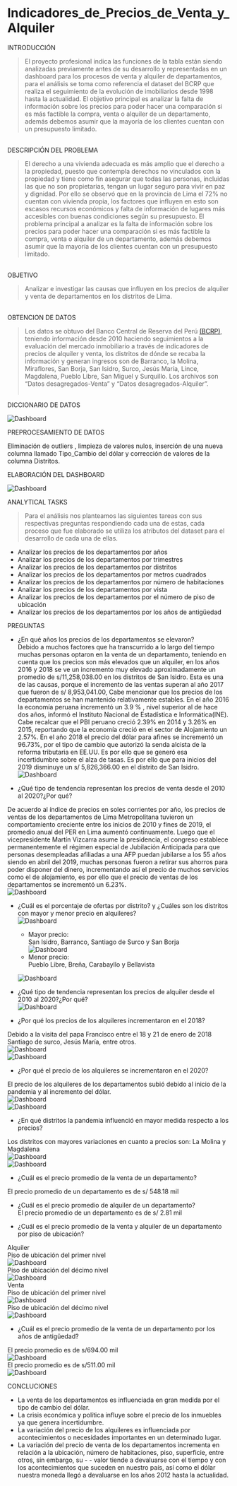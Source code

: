 # Indicadores_de_Precios_de_Venta_y_Alquiler
INTRODUCCIÓN
>El proyecto profesional indica las funciones de la tabla están siendo analizadas previamente antes de su desarrollo y representadas en un dashboard para los procesos de venta y alquiler de departamentos, para el análisis se toma como referencia el dataset del BCRP que realiza el seguimiento de la evolución de imobiliarios desde 1998 hasta la actualidad. El objetivo principal es analizar la falta de información sobre los precios para poder hacer una comparación si es más factible la compra, venta o alquiler de un departamento,  además debemos asumir que la mayoría de los clientes cuentan con un presupuesto limitado.<br>
<br>
DESCRIPCIÓN DEL PROBLEMA

>El derecho a una vivienda adecuada es más amplio que el derecho a la propiedad, puesto que contempla derechos no vinculados con la propiedad y tiene como fin asegurar que todas las personas, incluidas las que no son propietarias, tengan un lugar seguro para vivir en paz y dignidad.
Por ello se observó que en la provincia de Lima el 72% no cuentan con vivienda propia, los factores que influyen en esto son escasos recursos económicos y falta de información de lugares más accesibles con buenas condiciones según su presupuesto.
El problema principal a analizar es la falta de información sobre los precios para poder hacer una comparación si es más factible la compra, venta o alquiler de un departamento,  además debemos asumir que la mayoría de los clientes cuentan con un presupuesto limitado.<br>
<br>
OBJETIVO

>Analizar e investigar las causas que influyen en los precios de alquiler y venta de departamentos en los distritos de Lima.<br>
<br>
OBTENCION DE DATOS

>Los datos se obtuvo del Banco Central de Reserva del Perú [(BCRP)](https://www.bcrp.gob.pe/estadisticas/indicador-de-precios-de-venta-de-departamentos.html), teniendo información desde 2010 haciendo seguimientos a la evaluación del mercado inmobiliario a través de indicadores de precios de alquiler y venta, los distritos de dónde se recaba la información y generan ingresos son de Barranco, la Molina, Miraflores, San Borja, 
San Isidro, Surco, Jesús María, Lince, Magdalena, Pueblo Libre, San Miguel y Surquillo.
Los archivos son “Datos desagregados-Venta” y  “Datos desagregados-Alquiler”.<br><br>

DICCIONARIO DE DATOS<br>

![Dashboard](https://github.com/LPaola614/Indicadores_de_Precios_de_Venta_y_Alquiler/blob/main/Proyecto_ADE/Tabla_Datos.PNG)<br>

PREPROCESAMIENTO DE DATOS

Eliminación de outliers , limpieza de valores nulos, inserción de una nueva columna llamado Tipo_Cambio del dólar y corrección de valores de la columna Distritos.

ELABORACIÓN DEL DASHBOARD

![Dashboard](https://github.com/LPaola614/Indicadores_de_Precios_de_Venta_y_Alquiler/blob/main/Proyecto_ADE/dashboard.png?raw=true)

ANALYTICAL TASKS

>Para el análisis nos planteamos las siguientes tareas con sus respectivas preguntas respondiendo cada una de estas, cada proceso que fue elaborado se utiliza los atributos  del dataset para el desarrollo de cada una de ellas.<br>
- Analizar los precios de los departamentos por años<br>
- Analizar los precios de los departamentos por trimestres<br> 
- Analizar los precios de los departamentos por distritos<br> 
- Analizar los precios de los departamentos por metros cuadrados<br>  
- Analizar los precios de los departamentos por número de habitaciones<br>
- Analizar los precios de los departamentos por vista<br>
- Analizar los precios de los departamentos por el número de piso de ubicación<br>
- Analizar los precios de los departamentos por los años de antigüedad<br>

PREGUNTAS 
  - ¿En qué años los precios de los departamentos se elevaron?<br>
Debido a muchos factores que ha transcurrido a lo largo del tiempo muchas personas optaron en la venta de un departamento, teniendo en cuenta que los precios son más elevados que un alquiler, en los años 2016 y 2018 se ve un incremento muy elevado  aproximadamente un promedio de s/11,258,038.00 en los distritos de San Isidro.
 Esta es una de las causas, porque el incremento de las ventas superan al año 2017 que fueron de  s/ 8,953,041.00, Cabe mencionar que los precios de los departamentos se han mantenido relativamente estables.
En el año 2016 la economía peruana incrementó un 3.9 % , nivel superior al de hace dos años, informó el Instituto Nacional de Estadística e Informática(INE). Cabe recalcar que el PBI peruano creció 2.39% en 2014 y 3.26% en 2015, reportando que la economía creció en el sector de Alojamiento un 2.57%. En el año 2018 el precio del dólar para afines se incrementó un 96.73%, por el tipo de cambio que autorizó la senda alcista de la reforma tributaria en EE.UU. Es por ello que se generó esa incertidumbre sobre el alza de tasas. Es por ello que para inicios del 2019 disminuye un s/ 5,826,366.00 en el distrito de San Isidro.
![Dashboard](https://github.com/LPaola614/Indicadores_de_Precios_de_Venta_y_Alquiler/blob/main/Proyecto_ADE/en_que%20a%C3%B1o__se_elevo.PNG)<br>

  - ¿Qué tipo de tendencia representan los precios de venta desde el 2010 al 2020?¿Por qué?<br>

 De acuerdo al índice de precios en soles corrientes por año, los precios de ventas de los departamentos de Lima Metropolitana tuvieron un comportamiento creciente entre los inicios de 2010  y fines de 2019, el promedio anual del PER en Lima aumentó continuamente.  Luego que el vicepresidente Martín Vizcarra asume la presidencia, el congreso establece permanentemente el régimen especial de Jubilación Anticipada para que personas  desempleadas afiliadas a una AFP puedan jubilarse a los 55 años siendo en abril del 2019, muchas personas fueron a retirar sus ahorros para poder disponer del dinero, incrementando así el precio de muchos servicios como el de alojamiento, es por ello que el precio de  ventas de los  departamentos se incrementó un 6.23%.<br>
![Dashboard](https://github.com/LPaola614/Indicadores_de_Precios_de_Venta_y_Alquiler/blob/main/Proyecto_ADE/Tendencias_2010_2020.PNG)<br>
- ¿Cuál es el porcentaje de ofertas por distrito? y ¿Cuáles son los distritos con mayor y menor precio en alquileres?<br>
![Dashboard](https://github.com/LPaola614/Indicadores_de_Precios_de_Venta_y_Alquiler/blob/main/Proyecto_ADE/ofertas%20de%20alquiler%20por%20distritos.png)<br>
  - Mayor precio:<br>
  San Isidro, Barranco, Santiago de Surco y San Borja<br>
 ![Dashboard](https://github.com/LPaola614/Indicadores_de_Precios_de_Venta_y_Alquiler/blob/main/Proyecto_ADE/distrito%20con%20valor%20alto%20de%20alquiler.png)<br>
  - Menor precio:<br>
  Pueblo Libre, Breña, Carabayllo y Bellavista<br>
 
  ![Dashboard](https://github.com/LPaola614/Indicadores_de_Precios_de_Venta_y_Alquiler/blob/main/Proyecto_ADE/distritos%20con%20mayor%20y%20menor%20precio.png)<br>
- ¿Qué tipo de tendencia representan los precios de alquiler desde el 2010 al 2020?¿Por qué?<br>
![Dashboard](https://github.com/LPaola614/Indicadores_de_Precios_de_Venta_y_Alquiler/blob/main/Proyecto_ADE/precio%20por%20a%C3%B1os.png)<br>
- ¿Por qué los precios de los alquileres incrementaron en el 2018?<br> 

Debido a la visita del papa Francisco entre el 18 y 21 de enero de 2018 Santiago de surco, Jesús María, entre otros.<br>
![Dashboard](https://github.com/LPaola614/Indicadores_de_Precios_de_Venta_y_Alquiler/blob/main/Proyecto_ADE/precio%20por%20distrito%202018.png)<br> 
![Dashboard](https://github.com/LPaola614/Indicadores_de_Precios_de_Venta_y_Alquiler/blob/main/Proyecto_ADE/precio%20por%20trimestre%202018.png)<br> 
- ¿Por qué el precio de los alquileres se incrementaron en el 2020?<br> 

El precio de los alquileres de los departamentos subió debido al inicio de la pandemia y al incremento del dólar.<br> 
![Dashboard](https://github.com/LPaola614/Indicadores_de_Precios_de_Venta_y_Alquiler/blob/main/Proyecto_ADE/tipo%20de%20cambio%20por%20a%C3%B1o.png)<br>
![Dashboard](https://github.com/LPaola614/Indicadores_de_Precios_de_Venta_y_Alquiler/blob/main/Proyecto_ADE/precio%20por%20a%C3%B1os.png)<br>
- ¿En qué distritos la pandemia influenció en mayor medida respecto a los precios?<br> 

Los distritos con mayores variaciones en cuanto a precios son: La Molina y Magdalena<br>
![Dashboard](https://github.com/LPaola614/Indicadores_de_Precios_de_Venta_y_Alquiler/blob/main/Proyecto_ADE/precio%20por%20distrito%202019.png)<br> 
![Dashboard](https://github.com/LPaola614/Indicadores_de_Precios_de_Venta_y_Alquiler/blob/main/Proyecto_ADE/precio%20por%20distrito%202020.png)<br> 
  - ¿Cuál es el precio promedio de la venta de un departamento?<br> 
 
 El precio promedio de un departamento es de s/ 548.18 mil<br>
  - ¿Cuál es el precio promedio de alquiler de un departamento?<br>
 El precio promedio de un departamento es de s/ 2.81 mil<br>

  - ¿Cuál es el precio promedio de la venta y alquiler de un departamento por piso de ubicación?<br>
 
 Alquiler<br>
 Piso de ubicación del primer nivel<br>
![Dashboard](https://github.com/LPaola614/Indicadores_de_Precios_de_Venta_y_Alquiler/blob/main/Proyecto_ADE/Primer_Piso.PNG)<br>
Piso de ubicación del décimo nivel <br>
![Dashboard](https://github.com/LPaola614/Indicadores_de_Precios_de_Venta_y_Alquiler/blob/main/Proyecto_ADE/piso_Alto.PNG)<br>
Venta <br>
Piso de ubicación del primer nivel <br>
![Dashboard](https://github.com/LPaola614/Indicadores_de_Precios_de_Venta_y_Alquiler/blob/main/Proyecto_ADE/Venta_Piso_1.PNG)<br>
Piso de ubicación del décimo nivel <br>
![Dashboard](https://github.com/LPaola614/Indicadores_de_Precios_de_Venta_y_Alquiler/blob/main/Proyecto_ADE/Venta_Piso_10.PNG)<br>
  - ¿Cuál es el precio promedio de la venta de un departamento por los años de antigüedad?<br>

El precio promedio es de s/694.00 mil<br>
![Dashboard](https://github.com/LPaola614/Indicadores_de_Precios_de_Venta_y_Alquiler/blob/main/Proyecto_ADE/Antiguedad_1.PNG)<br>
El precio promedio es de s/511.00 mil<br>
![Dashboard](https://github.com/LPaola614/Indicadores_de_Precios_de_Venta_y_Alquiler/blob/main/Proyecto_ADE/Antiguedad_2.PNG)<br>

CONCLUCIONES<br>

- La venta de los departamentos es influenciada en gran medida por el tipo de cambio del dólar.<br> 
- La crisis económica y política influye sobre el precio de los inmuebles ya que genera incertidumbre.<br>
- La variación del precio de los alquileres es influenciada por acontecimientos o necesidades importantes en un determinado lugar.<br>
- La variación del precio de venta de los departamentos incrementa en relación a la ubicación, número de habitaciones, piso, superficie, entre otros, sin embargo, su - - valor tiende a devaluarse con el tiempo y con los acontecimientos que suceden en nuestro país, así como el dólar nuestra moneda llegó a devaluarse en los años 2012 hasta la actualidad.<br>
